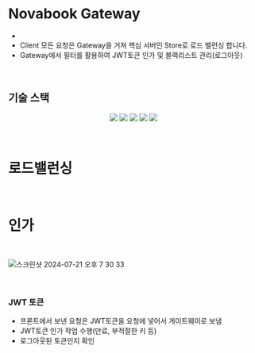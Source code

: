 Novabook Gateway
===========
* 
* Client 모든 요청은 Gateway을 거쳐 핵심 서버인 Store로 로드 밸런싱 합니다.
* Gateway에서 필터를 활용하여 JWT토큰 인가 및 블랙리스트 관리(로그아웃)



<br>


## 기술 스택

<p align="center">
  <img src="https://img.shields.io/badge/Spring%20Cloud-6DB33F?style=flat-square&logo=Spring&logoColor=white"/>
  <img src="https://img.shields.io/badge/Github-181717?style=flat-square&logo=Github&logoColor=white"/>
  <img src="https://img.shields.io/badge/Redis-DC382D?style=flat-square&logo=Redis&logoColor=white"/>
  <img src="https://img.shields.io/badge/Spring%20Boot-6DB33F?style=flat-square&logo=Spring%20Boot&logoColor=white"/>
  <img src="https://img.shields.io/badge/JWT-000000?style=flat-square&logo=JSON%20web%20tokens&logoColor=white"/>
</p>



<br>


로드밸런싱
=========


<br>




인가
=========

<br>

![스크린샷 2024-07-21 오후 7 30 33](https://github.com/user-attachments/assets/f306c6e5-9c40-4d13-ba66-108f44637264)

<br>

### JWT 토큰
* 프론트에서 보낸 요청은 JWT토큰을 요청에 넣어서 게이트웨이로 보냄
* JWT토큰 인가 작업 수행(만료, 부적절한 키 등)
* 로그아웃된 토큰인지 확인

<br>
